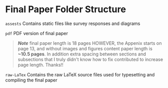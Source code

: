# Final Paper Folder Structure

`assests`
Contains static files like survey responses and diagrams

`pdf`
PDF version of final paper
> ***Note*** final paper length is 18 pages HOWEVER, the Appenix starts on page 13, and without images and figures content paper length is **~10.5 pages**. In addition extra spacing between sections and subsections that I truly didn't know how to fix contributed to increase page length. Thanks!!

`raw-LaTex`
Contains the raw LaTeX source files used for typesetting and compiling the final paper

